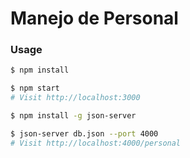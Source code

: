 # Manejo de Personal


### Usage

```sh
$ npm install
```

```sh
$ npm start
# Visit http://localhost:3000
```

```sh
$ npm install -g json-server

$ json-server db.json --port 4000
# Visit http://localhost:4000/personal
```
